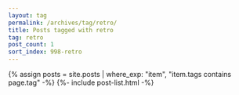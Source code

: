 ```yaml
---
layout: tag
permalink: /archives/tag/retro/
title: Posts tagged with retro
tag: retro
post_count: 1
sort_index: 998-retro
---
```

{% assign posts = site.posts | where_exp: "item", "item.tags contains page.tag" -%}
{%- include post-list.html -%}
